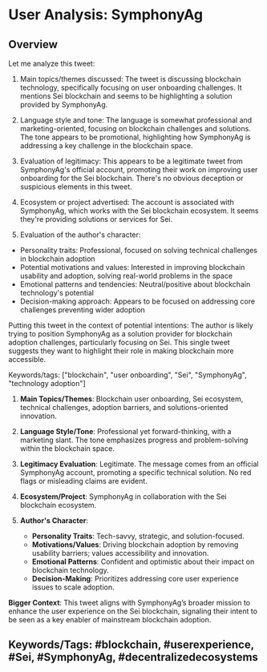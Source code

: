 # User Analysis: SymphonyAg

## Overview

<think>
Let me analyze this tweet:

1. Main topics/themes discussed:
The tweet is discussing blockchain technology, specifically focusing on user onboarding challenges. It mentions Sei blockchain and seems to be highlighting a solution provided by SymphonyAg.

2. Language style and tone:
The language is somewhat professional and marketing-oriented, focusing on blockchain challenges and solutions. The tone appears to be promotional, highlighting how SymphonyAg is addressing a key challenge in the blockchain space.

3. Evaluation of legitimacy:
This appears to be a legitimate tweet from SymphonyAg's official account, promoting their work on improving user onboarding for the Sei blockchain. There's no obvious deception or suspicious elements in this tweet.

4. Ecosystem or project advertised:
The account is associated with SymphonyAg, which works with the Sei blockchain ecosystem. It seems they're providing solutions or services for Sei.

5. Evaluation of the author's character:
- Personality traits: Professional, focused on solving technical challenges in blockchain adoption
- Potential motivations and values: Interested in improving blockchain usability and adoption, solving real-world problems in the space
- Emotional patterns and tendencies: Neutral/positive about blockchain technology's potential
- Decision-making approach: Appears to be focused on addressing core challenges preventing wider adoption

Putting this tweet in the context of potential intentions:
The author is likely trying to position SymphonyAg as a solution provider for blockchain adoption challenges, particularly focusing on Sei. This single tweet suggests they want to highlight their role in making blockchain more accessible.

Keywords/tags:
["blockchain", "user onboarding", "Sei", "SymphonyAg", "technology adoption"]
</think>

1. **Main Topics/Themes**: Blockchain user onboarding, Sei ecosystem, technical challenges, adoption barriers, and solutions-oriented innovation.

2. **Language Style/Tone**: Professional yet forward-thinking, with a marketing slant. The tone emphasizes progress and problem-solving within the blockchain space.

3. **Legitimacy Evaluation**: Legitimate. The message comes from an official SymphonyAg account, promoting a specific technical solution. No red flags or misleading claims are evident.

4. **Ecosystem/Project**: SymphonyAg in collaboration with the Sei blockchain ecosystem.

5. **Author's Character**:
   - **Personality Traits**: Tech-savvy, strategic, and solution-focused.
   - **Motivations/Values**: Driving blockchain adoption by removing usability barriers; values accessibility and innovation.
   - **Emotional Patterns**: Confident and optimistic about their impact on blockchain technology.
   - **Decision-Making**: Prioritizes addressing core user experience issues to scale adoption.

**Bigger Context**: This tweet aligns with SymphonyAg’s broader mission to enhance the user experience on the Sei blockchain, signaling their intent to be seen as a key enabler of mainstream blockchain adoption.

**Keywords/Tags**: #blockchain, #userexperience, #Sei, #SymphonyAg, #decentralizedecosystems
---
